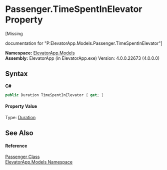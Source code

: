 # Passenger.TimeSpentInElevator Property 
 

\[Missing <summary> documentation for "P:ElevatorApp.Models.Passenger.TimeSpentInElevator"\]

**Namespace:**&nbsp;<a href="N_ElevatorApp_Models">ElevatorApp.Models</a><br />**Assembly:**&nbsp;ElevatorApp (in ElevatorApp.exe) Version: 4.0.0.22673 (4.0.0.0)

## Syntax

**C#**<br />
``` C#
public Duration TimeSpentInElevator { get; }
```


#### Property Value
Type: <a href="T_NodaTime_Duration">Duration</a>

## See Also


#### Reference
<a href="T_ElevatorApp_Models_Passenger">Passenger Class</a><br /><a href="N_ElevatorApp_Models">ElevatorApp.Models Namespace</a><br />